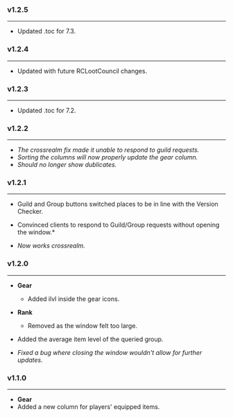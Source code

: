 ### v1.2.5
---
* Updated .toc for 7.3.


### v1.2.4
---
* Updated with future RCLootCouncil changes.

### v1.2.3
---
* Updated .toc for 7.2.


### v1.2.2
---
* *The crossrealm fix made it unable to respond to guild requests.*
* *Sorting the columns will now properly update the gear column.*
* *Should no longer show dublicates.*

### v1.2.1
---
* Guild and Group buttons switched places to be in line with the Version Checker.
* Convinced clients to respond to Guild/Group requests without opening the window.*

* *Now works crossrealm.*


### v1.2.0
---
* **Gear**
  * Added ilvl inside the gear icons.


* **Rank**
  * Removed as the window felt too large.


* Added the average item level of the queried group.

* *Fixed a bug where closing the window wouldn't allow for further updates.*


### v1.1.0
---
* **Gear**
 * Added a new column for players' equipped items.
